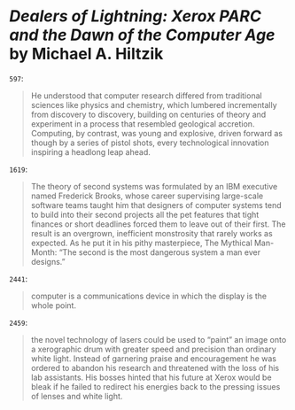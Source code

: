 # *Dealers of Lightning: Xerox PARC and the Dawn of the Computer Age* by Michael A. Hiltzik

`597`:

> He understood that computer research differed from traditional sciences like physics and chemistry, which lumbered incrementally from discovery to discovery, building on centuries of theory and experiment in a process that resembled geological accretion. Computing, by contrast, was young and explosive, driven forward as though by a series of pistol shots, every technological innovation inspiring a headlong leap ahead.

`1619`:

> The theory of second systems was formulated by an IBM executive named Frederick Brooks, whose career supervising large-scale software teams taught him that designers of computer systems tend to build into their second projects all the pet features that tight finances or short deadlines forced them to leave out of their first. The result is an overgrown, inefficient monstrosity that rarely works as expected. As he put it in his pithy masterpiece, The Mythical Man-Month: “The second is the most dangerous system a man ever designs.”

`2441`:

> computer is a communications device in which the display is the whole point.

`2459`:

> the novel technology of lasers could be used to “paint” an image onto a xerographic drum with greater speed and precision than ordinary white light. Instead of garnering praise and encouragement he was ordered to abandon his research and threatened with the loss of his lab assistants. His bosses hinted that his future at Xerox would be bleak if he failed to redirect his energies back to the pressing issues of lenses and white light.
